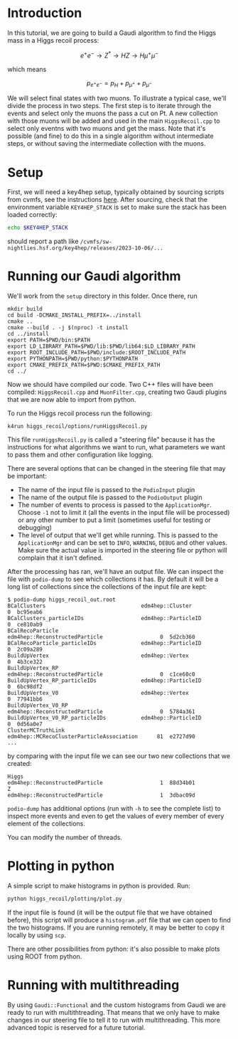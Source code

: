 # Introduction
In this tutorial, we are going to build a Gaudi algorithm to find the Higgs mass
in a Higgs recoil process:

```math
e^+ e^-\rightarrow Z^*\rightarrow HZ\rightarrow H\mu^+\mu^-
```

which means

```math
p_{e^+ e^-}=p_H+p_{\mu^+}+p_{\mu^-}
```

We will select final states with two muons. To illustrate a typical case, we'll
divide the process in two steps. The first step is to iterate through the events
and select only the muons the pass a cut on Pt. A new collection with those
muons will be added and used in the main `HiggsRecoil.cpp` to select only
eventns with two muons and get the mass. Note that it's possible (and fine) to
do this in a single algorithm without intermediate steps, or without saving the
intermediate collection with the muons.

# Setup

First, we will need a key4hep setup, typically obtained by sourcing scripts from
cvmfs, see the instructions
[here](https://key4hep.github.io/key4hep-doc/setup-and-getting-started/README.html).
After sourcing, check that the environment variable `KEY4HEP_STACK` is set to
make sure the stack has been loaded correctly:

``` bash
echo $KEY4HEP_STACK
```

should report a path like `/cvmfs/sw-nightlies.hsf.org/key4hep/releases/2023-10-06/...`

# Running our Gaudi algorithm

We'll work from the `setup` directory in this folder. Once there, run

```
mkdir build
cd build -DCMAKE_INSTALL_PREFIX=../install
cmake ..
cmake --build . -j $(nproc) -t install 
cd ../install
export PATH=$PWD/bin:$PATH
export LD_LIBRARY_PATH=$PWD/lib:$PWD/lib64:$LD_LIBRARY_PATH
export ROOT_INCLUDE_PATH=$PWD/include:$ROOT_INCLUDE_PATH
export PYTHONPATH=$PWD/python:$PYTHONPATH
export CMAKE_PREFIX_PATH=$PWD:$CMAKE_PREFIX_PATH
cd ../
```

Now we should have compiled our code. Two C++ files will have been compiled:
`HiggsRecoil.cpp` and `MuonFilter.cpp`, creating two Gaudi plugins that we are
now able to import from python.

To run the Higgs recoil process run the following:

```
k4run higgs_recoil/options/runHiggsRecoil.py
```

This file `runHiggsRecoil.py` is called a "steering file" because it has the
instructions for what algorithms we want to run, what parameters we want to pass
them and other configuration like logging.

There are several options that can be changed in the steering file that may be important:
- The name of the input file is passed to the `PodioInput` plugin
- The name of the output file is passed to the `PodioOutput` plugin
- The number of events to process is passed to the `ApplicationMgr`. Choose `-1`
  not to limit it (all the events in the input file will be processed) or any
  other number to put a limit (sometimes useful for testing or debugging)
- The level of output that we'll get while running. This is passed to the
  `ApplicationMgr` and can be set to `INFO`, `WARNING`, `DEBUG` and other values. Make
  sure the actual value is imported in the steering file or python will complain
  that it isn't defined.

After the processing has ran, we'll have an output file. We can inspect the file
with `podio-dump` to see which collections it has. By default it will be a long
list of collections since the collections of the input file are kept:

```
$ podio-dump higgs_recoil_out.root
BCalClusters                              edm4hep::Cluster                                0  bc95eab6
BCalClusters_particleIDs                  edm4hep::ParticleID                             0  ce810ab9
BCalRecoParticle                          edm4hep::ReconstructedParticle                  0  5d2cb360
BCalRecoParticle_particleIDs              edm4hep::ParticleID                             0  2c09a289
BuildUpVertex                             edm4hep::Vertex                                 0  4b3ce322
BuildUpVertex_RP                          edm4hep::ReconstructedParticle                  0  c1ce60c0
BuildUpVertex_RP_particleIDs              edm4hep::ParticleID                             0  6bc98df2
BuildUpVertex_V0                          edm4hep::Vertex                                 0  77941bb6
BuildUpVertex_V0_RP                       edm4hep::ReconstructedParticle                  0  5784a361
BuildUpVertex_V0_RP_particleIDs           edm4hep::ParticleID                             0  0d56a0e7
ClusterMCTruthLink                        edm4hep::MCRecoClusterParticleAssociation      81  e2727d90
...
```

by comparing with the input file we can see our two new collections that we
created:
```
Higgs                                     edm4hep::ReconstructedParticle                  1  88d34b01
Z                                         edm4hep::ReconstructedParticle                  1  3dbac09d
```

`podio-dump` has additional options (run with `-h` to see the complete list) to
inspect more events and even to get the values of every member of every element
of the collections.


You can modify the number of threads.

# Plotting in python

A simple script to make histograms in python is provided. Run:

``` bash
python higgs_recoil/plotting/plot.py
```

If the input file is found (it will be the output file that we have obtained
before), this script will produce a `histogram.pdf` file that we can open to
find the two histograms. If you are running remotely, it may be better to copy
it locally by using `scp`.

There are other possibilities from python: it's also possible to make plots
using ROOT from python.

# Running with multithreading

By using `Gaudi::Functional` and the custom histograms from Gaudi we are ready
to run with multithtreading. That means that we only have to make changes in our
steering file to tell it to run with multithreading. This more advanced topic is
reserved for a future tutorial.

